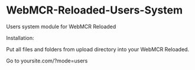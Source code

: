# WebMCR-Reloaded-Users-System
Users system module for WebMCR Reloaded

Installation:

Put all files and folders from upload directory into your WebMCR Reloaded.

Go to yoursite.com/?mode=users